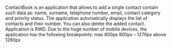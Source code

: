 ContactBook is an application that allows to add a single 
contact contain such data as: name, surname, 
telephone number, email, contact category and priority status.
The application automatically displays the list of contacts 
and their number. You can also delete the added contact. 
Application is RWD. Due to the huge number of mobile devices, 
the application has the following breakpoints:
max 800px
800px - 1279px
above 1280px